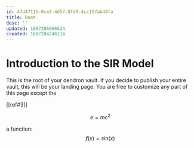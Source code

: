 ```yaml
---
id: 47d47115-0ce2-4d57-8fd9-4cc157ab48fa
title: Root
desc: ''
updated: 1607286086524
created: 1607284246114
---
```

# Introduction to the SIR Model

This is the root of your dendron vault. If you decide to publish your entire vault, this will be your landing page. You are free to customize any part of this page except the 

[[ref#3]]

$$e=mc^2$$

a function: $$f(x)=sin(x)$$
